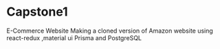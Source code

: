 # Capstone1
E-Commerce Website 
Making a cloned version of  Amazon website using react-redux ,material ui Prisma and PostgreSQL
